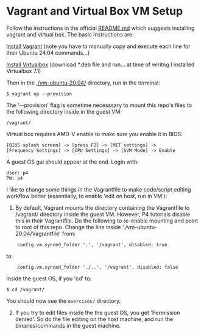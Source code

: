# Vagrant and Virtual Box VM Setup

Follow the instructions in the official [README.md](./README.md)
which suggests installing vagrant and virtual box.  The basic instructions are:

[Install Vagrant](https://developer.hashicorp.com/vagrant/install)
(note you have to manually copy and execute each line for their Ubuntu 24.04 commands...)

[Install Virtualbox](https://www.virtualbox.org/wiki/Linux_Downloads)
(download *.deb file and run... at time of wiritng I installed Virtualbox 7.1)

Then in the [./vm-ubuntu-20.04/](./vm-ubuntu-20.04/) directory, run in the terminal:

~~~
$ vagrant up --provision
~~~

The '--provision' flag is 
sometime necesssary to mount this repo's files to the following directory inside in the guest VM:

~~~
/vagrant/
~~~

Virtual box requires AMD-V enable to make sure you enable it in BIOS:

~~~
[BIOS splash screen] -> [press F2] -> [MIT settings] ->
[Frequency Settings] -> [CPU Settings] -> [SVM Mode] -> Enable
~~~

A guest OS gui should appear at the end.  Login with:

~~~
User: p4
PW: p4
~~~

I like to change some things in the Vagrantfile to make code/script editing workflow better (essentially, to enable 'edit on host, run in VM'):

1. By default, Vagrant mounts the directory containing
the Vagrantfile to /vagrant/ directory inside the guest
VM.  However, P4 tutorials disable this in their
Vagrantfile.  Do the following to re-enable mounting and point to root of
this repo.  Change the line inside
'./vm-ubuntu-20.04/Vagrantfile' from:
~~~
    config.vm.synced_folder '.', '/vagrant', disabled: true
~~~
to:
~~~
    config.vm.synced_folder './..', '/vagrant', disabled: false
~~~

Inside the guest OS, if you 'cd' to:

~~~
$ cd /vagrant/
~~~

You should now see the `exercises/` directory.

2.  If you try to edit files inside the the guest OS, you get
'Permission denied'.  So do the file editing on the host machine,
and run the binaries/commands in the guest machine.
